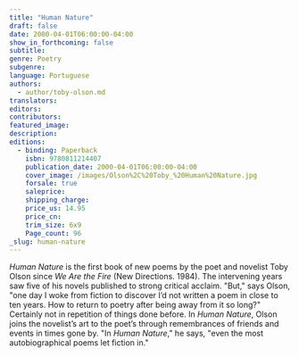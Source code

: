 ```yaml
---
title: "Human Nature"
draft: false
date: 2000-04-01T06:00:00-04:00
show_in_forthcoming: false
subtitle:
genre: Poetry
subgenre:
language: Portuguese
authors:
  - author/toby-olson.md
translators:
editors:
contributors:
featured_image:
description:
editions:
  - binding: Paperback
    isbn: 9780811214407
    publication_date: 2000-04-01T06:00:00-04:00
    cover_image: /images/Olson%2C%20Toby_%20Human%20Nature.jpg
    forsale: true
    saleprice:
    shipping_charge:
    price_us: 14.95
    price_cn:
    trim_size: 6x9
    Page_count: 96
_slug: human-nature
---
```


_Human Nature_ is the first book of new poems by the poet and novelist Toby Olson since _We Are the Fire_ (New Directions. 1984). The intervening years saw five of his novels published to strong critical acclaim. "But," says Olson, "one day I woke from fiction to discover I’d not written a poem in close to ten years. How to return to poetry after being away from it so long?" Certainly not in repetition of things done before. In _Human Nature_, Olson joins the novelist’s art to the poet’s through remembrances of friends and events in times gone by. "In _Human Nature_," he says, "even the most autobiographical poems let fiction in."

